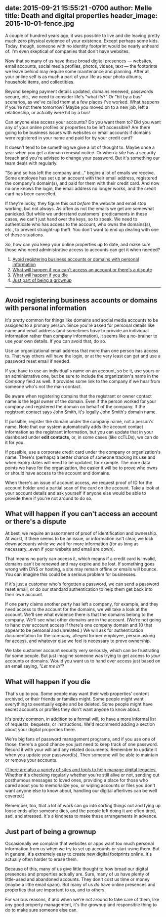 date: 2015-09-21 15:55:21 -0700
author: Melle
title: Death and digital properties
header_image: 2015-10-01-fence.jpg
----

<!-- excerpt -->

A couple of hundred years ago, it was possible to live and die leaving pretty much zero physical evidence of your existence. Except perhaps some kids. Today, though, someone with no identity footprint would be nearly unheard of. I'm even skeptical of companies that don't have websites. 

Now that so many of us have these broad digital presences — websites, email accounts, social media profiles, photos, videos, text — the footprints we leave behind may require some maintenance and planning. After all, your online self is as much a part of your life as your photo albums,  household items, and collectibles.

Beyond keeping payment details updated, domains renewed, passwords secure, etc., we need to consider life's "what ifs?" Or "hit by a bus" scenarios, as we've called them at a few places I've worked. What happens if you're not there tomorrow? Maybe you moved on to a new job, left a relationship, or actually were hit by a bus!

<!-- /excerpt -->

Can anyone else access your accounts? Do you want them to? Did you want any of your online profiles or properties to be left accessible? Are there going to be business issues with websites or email accounts if domains were registered in your name and paid for by your credit card?

It doesn't tend to be something we give a lot of thought to. Maybe once a year when you get a domain renewal notice. Or when a site has a security breach and you're advised to change your password. But it's something our team deals with regularly.

"So and so has left the company and..." begins a lot of emails we receive. Some employee has set up an account with their email address, registered the company's domain(s), and paid for them with their credit card. And now no one knows the login, the email address no longer works, and the credit card has been cancelled. 

If they're lucky, they figure this out _before_ the website and email stop working, but not always. As often as not the emails we get are somewhat panicked. But while we understand customers' predicaments in these cases, we can't just hand over the keys, so to speak. We need to authenticate who has access to the account, who owns the domains(s), etc., to prevent straight-up theft. You don't want to end up dealing with one of these situations.

So, how can you keep your online properties up to date, and make sure those who need administrative access to accounts can get it when needed?

1. [Avoid registering business accounts or domains with personal information](#section-1)
2. [What will happen if you can't access an account or there's a dispute](#section-2)
3. [What will happen if you die](#section-3)
4. [Just part of being a grownup](#section-4)

***

<h2 id="section-1">Avoid registering business accounts or domains with personal information</h2>

It's pretty common for things like domains and social media accounts to be assigned to a primary person. Since you're asked for personal details like name and email address (and sometimes _have_ to provide an individual information rather than company information), it seems like a no-brainer to use your own details. If you can avoid that, do so.

Use an organizational email address that more than one person has access to. That way others will have the login, or at the very least can get and use a password reset email if needed.

If you have to use an individual's name on an account, so be it, use yours or an administrative one, but be sure to include the organization's name in the _Company_ field as well. It provides some link to the company if we hear from someone who's not the main contact.

Be aware when registering domains that the registrant or owner contact name is the legal owner of the domain. Even if the person worked for your company and registered the domain on behalf of the company. If the registrant contact says John Smith, it's legally John Smith's domain name.

If possible, register the domain under the company name, not a person's name. Note that our system automatically adds the account contact information as the registrant information, but you can update that in your dashboard under **edit contacts**, or, in some cases (like ccTLDs), we can do it for you.

If possible, use a corporate credit card under the company or organization's name. There's (perhaps) a better chance of someone tracking its use and when expiry dates will need to be updated, for example. The more data points we have for the organization, the easier it will be to prove who owns or should have access to the account and domains. 

When there's an issue of account access, we request proof of ID for the account holder and a partial scan of the card on the account. Take a look at your account details and ask yourself if anyone else would be able to provide them if you're not around to do so.

<h2 id="section-2">What will happen if you can't access an account or there's a dispute</h2>

At best, we require an assortment of proof of identification and ownership. At worst, if there seems to be an issue, or information isn't clear, we lock down accounts while we wait for more information (for as long as necessary...even if your website and email are down).

That means no party can access it, which means if a credit card is invalid, domains can't be renewed and may expire and be lost. If something goes wrong with DNS or hosting, a site may remain offline or emails will bounce. You can imagine this could be a serious problem for businesses.

If it's just a customer who's forgotten a password, we can send a password reset email, or do our standard authentication to help them get back into their own account.

If one party claims another party has left a company, for example, and they need access to the account for the domains, we will take a look at the account. We'll see what evidence there is that the domains belong to the company. We'll see what other domains are in the account. (We're not going to hand over account access if there's one company domain and 10 that appear to be personal and unrelated.) We will ask for authentication documentation for the company, alleged former employee, person asking for access, and whatever else we feel is necessary to prove ownership. 

We take customer account security very seriously, which can be frustrating for some people. But just imagine someone was trying to get access to _your_ accounts or domains. Would you want us to hand over access just based on an email saying, _"Let me in"_?

<h2 id="section-3">What will happen if you die</h2>

That's up to you. Some people may want their web properties' content archived, or their friends or families might. Some people might want everything to eventually expire and be deleted. Some people might have secret accounts or profiles they don't want anyone to know about. 

It's pretty common, in addition to a formal will, to have a more informal list of requests, bequests, or instructions. We'd recommend adding a section about your digital properties there. 

We're big fans of password management programs, and if you use one of those, there's a good chance you just need to keep track of one password. Record it with your will and any related documents. Remember to update it when you update your password(s). Then someone will be able to maintain or remove your accounts.

([There are also a variety of sites and tools to help manage digital legacies.](http://www.thedigitalbeyond.com/online-services-list/) Whether it's checking regularly whether you're still alive or not, sending out posthumous messages to loved ones, providing a place for those who cared about you to memorialize you, or wiping accounts or files you don't want anyone else to know about, handling our digital afterlives can be well covered.)

Remember, too, that a lot of work can go into sorting things out and tying up loose ends after someone dies, and the people left doing it are often tired, sad, and stressed. It's a kindness to make these arrangements in advance. 

<h2 id="section-4">Just part of being a grownup</h2>

Occasionally we complain that websites or apps want too much personal information from us when we try to set up accounts or start using them. But in general, it's extremely easy to create new digital footprints online. It's actually often harder to erase them.

Because of this, many of us give little thought to how broad our digital presences and properties actually are. Sure, many of us have plenty of little-used and abandoned accounts. They don't cost us time or money (maybe a little email spam). But many of us _do_ have online presences and properties that are important to us, and to others. 

For various reasons, if and when we're not around to take care of them, like any good property management, it's the grownup and responsible thing to do to make sure someone else can.